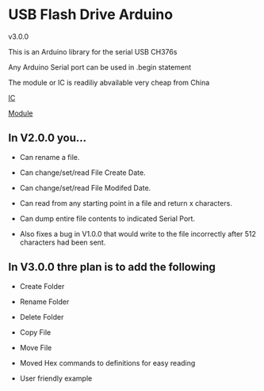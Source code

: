 # USB Flash Drive Arduino

 v3.0.0

This is an Arduino library for the serial USB CH376s

Any Arduino Serial port can be used in .begin statement

The module or IC is readiliy abvailable very cheap from China

[IC](https://www.aliexpress.com/item/CH376-CH376S/32787548417.html?spm=a2g0o.productlist.0.0.64b43780h9qIDo&ws_ab_test=searchweb0_0%2Csearchweb201602_5%2Csearchweb201603_52&algo_pvid=0b1511d7-8880-4385-95d9-990a370500a2&btsid=ee8e8f58-2499-4d60-8459-3984cbd22e09&algo_expid=0b1511d7-8880-4385-95d9-990a370500a2-1)

[Module](https://www.aliexpress.com/item/CH376-CH376s-USB-Module-U-Disk-Module/32969300941.html?spm=a2g0o.productlist.0.0.64b43780h9qIDo&algo_pvid=0b1511d7-8880-4385-95d9-990a370500a2&algo_expid=0b1511d7-8880-4385-95d9-990a370500a2-5&btsid=ee8e8f58-2499-4d60-8459-3984cbd22e09&ws_ab_test=searchweb0_0,searchweb201602_5,searchweb201603_52)

## In V2.0.0 you...

 - Can rename a file.
 - Can change/set/read File Create Date.

 - Can change/set/read File Modifed Date.

 - Can read from any starting point in a file and return x characters.

 - Can dump entire file contents to indicated Serial Port.

 - Also fixes a bug in V1.0.0 that would write to the file incorrectly after 512 characters had been sent.

## In V3.0.0 thre plan is to add the following

 - Create Folder

- Rename Folder

- Delete Folder

- Copy File

- Move File

- Moved Hex commands to definitions for easy reading

- User friendly example
